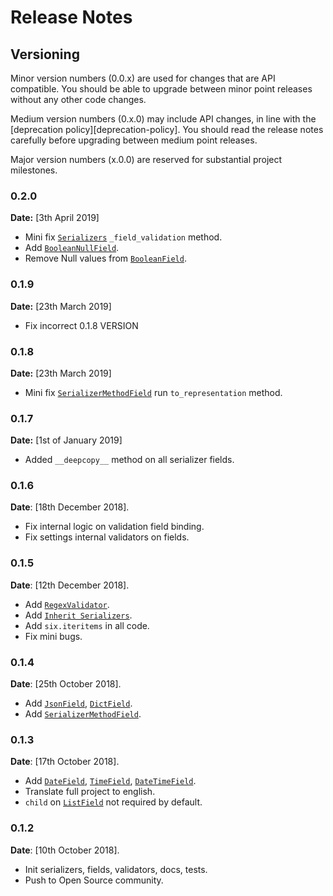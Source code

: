 # Release Notes

## Versioning

Minor version numbers (0.0.x) are used for changes that are API compatible.  You should be able to upgrade between minor point releases without any other code changes.

Medium version numbers (0.x.0) may include API changes, in line with the [deprecation policy][deprecation-policy].  You should read the release notes carefully before upgrading between medium point releases.

Major version numbers (x.0.0) are reserved for substantial project milestones.

### 0.2.0

**Date:** [3th April 2019]

* Mini fix [`Serializers`][Serializers] `_field_validation` method.
* Add [`BooleanNullField`][BooleanNullField].
* Remove Null values from [`BooleanField`][BooleanField].

### 0.1.9

**Date:** [23th March 2019]

* Fix incorrect 0.1.8 VERSION

### 0.1.8

**Date:** [23th March 2019]

* Mini fix [`SerializerMethodField`][SerializerMethodField] run `to_representation` method.

### 0.1.7

**Date:** [1st of January 2019]

* Added `__deepcopy__` method on all serializer fields.

### 0.1.6

**Date**: [18th December 2018].

* Fix internal logic on validation field binding.
* Fix settings internal validators on fields.

### 0.1.5

**Date**: [12th December 2018].

* Add [`RegexValidator`][RegexValidator].
* Add [`Inherit Serializers`][InheritSerializers].
* Add `six.iteritems` in all code.
* Fix mini bugs.

### 0.1.4

**Date**: [25th October 2018].

* Add [`JsonField`][JsonField], [`DictField`][DictField].
* Add [`SerializerMethodField`][SerializerMethodField].

### 0.1.3

**Date**: [17th October 2018].

* Add [`DateField`][DateField], [`TimeField`][TimeField], [`DateTimeField`][DateTimeField].
* Translate full project to english.
* `child` on [`ListField`][ListField] not required by default.

### 0.1.2

**Date**: [10th October 2018].

* Init serializers, fields, validators, docs, tests.
* Push to Open Source community.


[DateField]: api-guid/fields.md#-datefield
[BooleanNullField]: api-guid/fields.md#-booleannullfield
[BooleanField]: api-guid/fields.md#-booleanfield
[TimeField]: api-guid/fields.md#-timefield
[DateTimeField]: api-guid/fields.md#-datetimefield
[ListField]: api-guid/fields.md#-listfield
[JsonField]: api-guid/fields.md#-jsonfield
[DictField]: api-guid/fields.md#-dictfield
[SerializerMethodField]: api-guid/fields.md#-serializermethodfield
[InheritSerializers]: api-guid/serializers.md#serializer-inheritance
[RegexValidator]: api-guid/validators.md#regexvalidator
[Serializers]: api-guid/serializers.md
